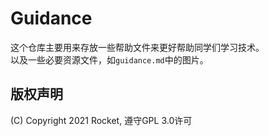 # Guidance

这个仓库主要用来存放一些帮助文件来更好帮助同学们学习技术。  
以及一些必要资源文件，如`guidance.md`中的图片。

## 版权声明

(C) Copyright 2021 Rocket, 遵守GPL 3.0许可
